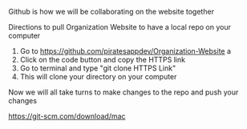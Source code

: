 Github is how we will be collaborating on the website together 

Directions to pull Organization Website to have a local repo on your computer
1. Go to https://github.com/piratesappdev/Organization-Website a
2. Click on the code button and copy the HTTPS link 
3. Go to terminal and type 
 "git clone HTTPS Link"
4. This will clone your directory on your computer 


Now we will all take turns to make changes to the repo and push your changes 

https://git-scm.com/download/mac
